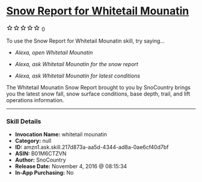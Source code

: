# [Snow Report for Whitetail Mounatin](http://alexa.amazon.com/#skills/amzn1.ask.skill.217d873a-aa5d-4344-ad8a-0ae6cf40d7bf)
![0 stars](../../images/ic_star_border_black_18dp_1x.png)![0 stars](../../images/ic_star_border_black_18dp_1x.png)![0 stars](../../images/ic_star_border_black_18dp_1x.png)![0 stars](../../images/ic_star_border_black_18dp_1x.png)![0 stars](../../images/ic_star_border_black_18dp_1x.png) 0

To use the Snow Report for Whitetail Mounatin skill, try saying...

* *Alexa, open Whitetail Mounatin*

* *Alexa, ask Whitetail Mounatin for the snow report*

* *Alexa, ask Whitetail Mounatin for latest conditions*

The Whitetail Mounatin Snow Report brought to you by SnoCountry brings you the latest snow fall, snow surface conditions,  base depth, trail, and lift operations information.

***

### Skill Details

* **Invocation Name:** whitetail mounatin
* **Category:** null
* **ID:** amzn1.ask.skill.217d873a-aa5d-4344-ad8a-0ae6cf40d7bf
* **ASIN:** B01M6CTZVN
* **Author:** SnoCountry
* **Release Date:** November 4, 2016 @ 08:15:34
* **In-App Purchasing:** No
